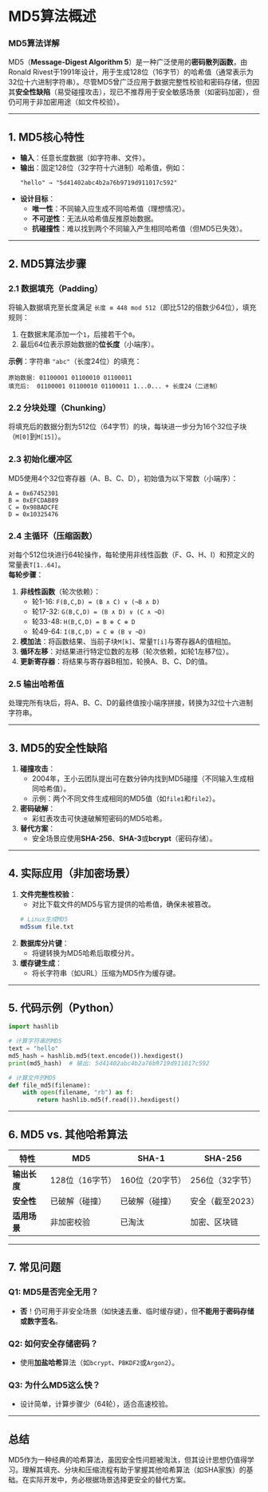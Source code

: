 # MD5算法概述

### **MD5算法详解**

MD5（**Message-Digest Algorithm 5**）是一种广泛使用的**密码散列函数**，由Ronald Rivest于1991年设计，用于生成128位（16字节）的哈希值（通常表示为32位十六进制字符串）。尽管MD5曾广泛应用于数据完整性校验和密码存储，但因其**安全性缺陷**（易受碰撞攻击），现已不推荐用于安全敏感场景（如密码加密），但仍可用于非加密用途（如文件校验）。

---

## **1. MD5核心特性**
- **输入**：任意长度数据（如字符串、文件）。
- **输出**：固定128位（32字符十六进制）哈希值，例如：
  ```
  "hello" → "5d41402abc4b2a76b9719d911017c592"
  ```
- **设计目标**：
  - **唯一性**：不同输入应生成不同哈希值（理想情况）。
  - **不可逆性**：无法从哈希值反推原始数据。
  - **抗碰撞性**：难以找到两个不同输入产生相同哈希值（但MD5已失效）。

---

## **2. MD5算法步骤**
### **2.1 数据填充（Padding）**
将输入数据填充至长度满足 `长度 ≡ 448 mod 512`（即比512的倍数少64位），填充规则：
1. 在数据末尾添加一个`1`，后接若干个`0`。
2. 最后64位表示原始数据的**位长度**（小端序）。

**示例**：字符串 `"abc"`（长度24位）的填充：
```
原始数据: 01100001 01100010 01100011
填充后:  01100001 01100010 01100011 1...0... + 长度24（二进制）
```

### **2.2 分块处理（Chunking）**
将填充后的数据分割为512位（64字节）的块，每块进一步分为16个32位子块（`M[0]`到`M[15]`）。

### **2.3 初始化缓冲区**
MD5使用4个32位寄存器（A、B、C、D），初始值为以下常数（小端序）：
```
A = 0x67452301
B = 0xEFCDAB89
C = 0x98BADCFE
D = 0x10325476
```

### **2.4 主循环（压缩函数）**
对每个512位块进行64轮操作，每轮使用非线性函数（F、G、H、I）和预定义的常量表`T[1..64]`。  
**每轮步骤**：
1. **非线性函数**（轮次依赖）：
   - 轮1-16: `F(B,C,D) = (B ∧ C) ∨ (¬B ∧ D)`
   - 轮17-32: `G(B,C,D) = (B ∧ D) ∨ (C ∧ ¬D)`
   - 轮33-48: `H(B,C,D) = B ⊕ C ⊕ D`
   - 轮49-64: `I(B,C,D) = C ⊕ (B ∨ ¬D)`
2. **模加法**：将函数结果、当前子块`M[k]`、常量`T[i]`与寄存器A的值相加。
3. **循环左移**：对结果进行特定位数的左移（轮次依赖，如轮1左移7位）。
4. **更新寄存器**：将结果与寄存器B相加，轮换A、B、C、D的值。

### **2.5 输出哈希值**
处理完所有块后，将A、B、C、D的最终值按小端序拼接，转换为32位十六进制字符串。

---

## **3. MD5的安全性缺陷**
1. **碰撞攻击**：  
   - 2004年，王小云团队提出可在数分钟内找到MD5碰撞（不同输入生成相同哈希值）。  
   - 示例：两个不同文件生成相同的MD5值（如`file1`和`file2`）。
2. **密码破解**：  
   - 彩虹表攻击可快速破解短密码的MD5哈希。
3. **替代方案**：  
   - 安全场景应使用**SHA-256**、**SHA-3**或**bcrypt**（密码存储）。

---

## **4. 实际应用（非加密场景）**
1. **文件完整性校验**：  
   - 对比下载文件的MD5与官方提供的哈希值，确保未被篡改。
   ```bash
   # Linux生成MD5
   md5sum file.txt
   ```
2. **数据库分片键**：  
   - 将键转换为MD5哈希后取模分片。
3. **缓存键生成**：  
   - 将长字符串（如URL）压缩为MD5作为缓存键。

---

## **5. 代码示例（Python）**
```python
import hashlib

# 计算字符串的MD5
text = "hello"
md5_hash = hashlib.md5(text.encode()).hexdigest()
print(md5_hash)  # 输出: 5d41402abc4b2a76b9719d911017c592

# 计算文件的MD5
def file_md5(filename):
    with open(filename, "rb") as f:
        return hashlib.md5(f.read()).hexdigest()
```

---

## **6. MD5 vs. 其他哈希算法**
| 特性          | MD5            | SHA-1          | SHA-256        |
|---------------|----------------|----------------|----------------|
| **输出长度**  | 128位（16字节） | 160位（20字节） | 256位（32字节） |
| **安全性**    | 已破解（碰撞） | 已破解（碰撞）  | 安全（截至2023）|
| **适用场景**  | 非加密校验     | 已淘汰         | 加密、区块链   |

---

## **7. 常见问题**
### **Q1: MD5是否完全无用？**  
- **否**！仍可用于非安全场景（如快速去重、临时缓存键），但**不能用于密码存储或数字签名**。

### **Q2: 如何安全存储密码？**  
- 使用**加盐哈希**算法（如`bcrypt`、`PBKDF2`或`Argon2`）。

### **Q3: 为什么MD5这么快？**  
- 设计简单，计算步骤少（64轮），适合高速校验。

---

## **总结**
MD5作为一种经典的哈希算法，虽因安全性问题被淘汰，但其设计思想仍值得学习。理解其填充、分块和压缩流程有助于掌握其他哈希算法（如SHA家族）的基础。在实际开发中，务必根据场景选择更安全的替代方案。